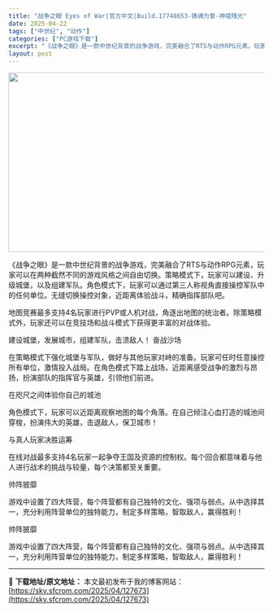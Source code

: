 ```yaml
---
title: "战争之眼 Eyes of War|官方中文|Build.17748653-铸魂为誓-神墟残光"
date: 2025-04-22
tags: ["中世纪", "动作"]
categories: ["PC游戏下载"]
excerpt: "《战争之眼》是一款中世纪背景的战争游戏，完美融合了RTS与动作RPG元素，玩家可以在两种截然不同的游戏风格之间自由切换。策略模式下，玩家可以建设、升级城堡，以及组建军队。角色模式下，玩家可以通过第三人称视角直接操控军队中的任何单位。无缝切换操控对象，近距离体验战斗，精确指挥部队吧。 地图竞赛最多支持&hellip;"
layout: post
---
```


<img class="aligncenter size-full wp-image-127676" src="https://sky.sfcrom.com/wp-content/uploads/2025/04/2025042200093073.webp" alt="" width="616" height="353" />

《战争之眼》是一款中世纪背景的战争游戏，完美融合了RTS与动作RPG元素，玩家可以在两种截然不同的游戏风格之间自由切换。策略模式下，玩家可以建设、升级城堡，以及组建军队。角色模式下，玩家可以通过第三人称视角直接操控军队中的任何单位。无缝切换操控对象，近距离体验战斗，精确指挥部队吧。

地图竞赛最多支持4名玩家进行PVP或人机对战，角逐出地图的统治者。除策略模式外，玩家还可以在竞技场和战斗模式下获得更丰富的对战体验。

建设城堡，发展城市，组建军队，击溃敌人！
奋战沙场

在策略模式下强化城堡与军队，做好与其他玩家对峙的准备。玩家可任时任意操控所有单位，激情投入战局。在角色模式下踏上战场，近距离感受战争的激烈与昂扬，扮演部队的指挥官与英雄，引领他们前进。

在咫尺之间体验你自己的城池

角色模式下，玩家可以近距离观察地图的每个角落。在自己倾注心血打造的城池间穿梭，扮演伟大的英雄，击退敌人，保卫城市！

与真人玩家决胜运筹

在线对战最多支持4名玩家一起争夺王国及资源的控制权。每个回合都意味着与他人进行战术的挑战与较量，每个决策都至关重要。

帅阵披靡

游戏中设置了四大阵营，每个阵营都有自己独特的文化、强项与弱点。从中选择其一，充分利用阵营单位的独特能力，制定多样策略，智取敌人，赢得胜利！

帅阵披靡

游戏中设置了四大阵营，每个阵营都有自己独特的文化、强项与弱点。从中选择其一，充分利用阵营单位的独特能力，制定多样策略，智取敌人，赢得胜利！

---
📖 **下载地址/原文地址：** 本文最初发布于我的博客网站：[https://sky.sfcrom.com/2025/04/127673](https://sky.sfcrom.com/2025/04/127673)
